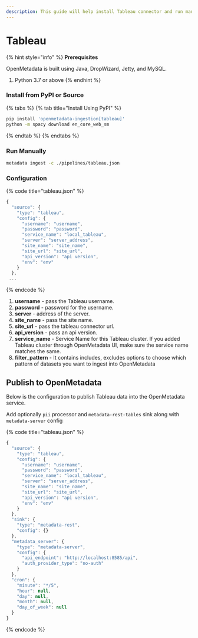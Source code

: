 ```yaml
---
description: This guide will help install Tableau connector and run manually
---
```


# Tableau

{% hint style="info" %}
**Prerequisites**

OpenMetadata is built using Java, DropWizard, Jetty, and MySQL.

1. Python 3.7 or above
{% endhint %}

### Install from PyPI or Source

{% tabs %}
{% tab title="Install Using PyPI" %}
```bash
pip install 'openmetadata-ingestion[tableau]'
python -m spacy download en_core_web_sm
```
{% endtab %}
{% endtabs %}

### Run Manually

```bash
metadata ingest -c ./pipelines/tableau.json
```

### Configuration

{% code title="tableau.json" %}
```javascript
{
  "source": {
    "type": "tableau",
    "config": {
      "username": "username",
      "password": "password",
      "service_name": "local_tableau",
      "server": "server_address",
      "site_name": "site_name",
      "site_url": "site_url",
      "api_version": "api version",
      "env": "env"
    }
  },
 ...
```
{% endcode %}

1. **username** - pass the Tableau username.
2. **password** - password for the username.
3. **server** - address of the server.
4. **site\_name** - pass the site name.
5. **site\_url** - pass the tableau connector url.
6. **api\_version** - pass an api version.
7. **service\_name** - Service Name for this Tableau cluster. If you added Tableau cluster through OpenMetadata UI, make sure the service name matches the same.
8. **filter\_pattern** - It contains includes, excludes options to choose which pattern of datasets you want to ingest into OpenMetadata

## Publish to OpenMetadata

Below is the configuration to publish Tableau data into the OpenMetadata service.

Add optionally `pii` processor and `metadata-rest-tables` sink along with `metadata-server` config

{% code title="tableau.json" %}
```javascript
{
  "source": {
    "type": "tableau",
    "config": {
      "username": "username",
      "password": "password",
      "service_name": "local_tableau",
      "server": "server_address",
      "site_name": "site_name",
      "site_url": "site_url",
      "api_version": "api version",
      "env": "env"
    }
  },
  "sink": {
    "type": "metadata-rest",
    "config": {}
  },
  "metadata_server": {
    "type": "metadata-server",
    "config": {
      "api_endpoint": "http://localhost:8585/api",
      "auth_provider_type": "no-auth"
    }
  },
  "cron": {
    "minute": "*/5",
    "hour": null,
    "day": null,
    "month": null,
    "day_of_week": null
  }
}
```
{% endcode %}

